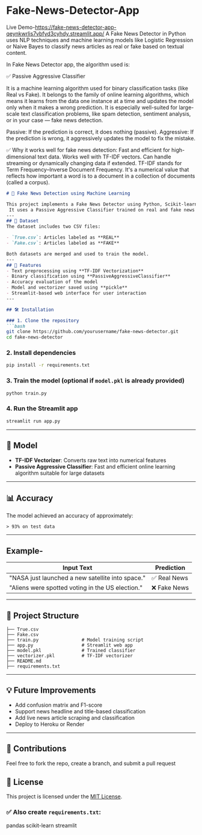 # Fake-News-Detector-App

Live Demo-https://fake-news-detector-app-qeynkwrlis7vbfyd3cyhdy.streamlit.app/
A Fake News Detector in Python uses NLP techniques and machine learning models like Logistic Regression or Naive Bayes to classify news articles as real or fake based on textual content.

In Fake News Detector app, the algorithm used is:

✅ Passive Aggressive Classifier

It is a machine learning algorithm used for binary classification tasks (like Real vs Fake).
It belongs to the family of online learning algorithms, which means it learns from the data one instance at a time and updates the model only when it makes a wrong prediction.
It is especially well-suited for large-scale text classification problems, like spam detection, sentiment analysis, or in your case — fake news detection.

Passive: If the prediction is correct, it does nothing (passive).
Aggressive: If the prediction is wrong, it aggressively updates the model to fix the mistake.

✅ Why it works well for fake news detection:
Fast and efficient for high-dimensional text data.
Works well with TF-IDF vectors.
Can handle streaming or dynamically changing data if extended.
TF-IDF stands for Term Frequency–Inverse Document Frequency. It's a numerical value that reflects how important a word is to a document in a collection of documents (called a corpus).

````markdown
# 📰 Fake News Detection using Machine Learning

This project implements a Fake News Detector using Python, Scikit-learn, and Streamlit.
 It uses a Passive Aggressive Classifier trained on real and fake news datasets to classify news articles as **REAL** or **FAKE**.
---
## 📂 Dataset
The dataset includes two CSV files:

- `True.csv`: Articles labeled as **REAL**
- `Fake.csv`: Articles labeled as **FAKE**

Both datasets are merged and used to train the model.
---
## 📌 Features
- Text preprocessing using **TF-IDF Vectorization**
- Binary classification using **PassiveAggressiveClassifier**
- Accuracy evaluation of the model
- Model and vectorizer saved using **pickle**
- Streamlit-based web interface for user interaction
---

## 🛠️ Installation

### 1. Clone the repository
```bash
git clone https://github.com/yourusername/fake-news-detector.git
cd fake-news-detector
````
### 2. Install dependencies
```bash
pip install -r requirements.txt
```
### 3. Train the model (optional if `model.pkl` is already provided)

```bash
python train.py
```

### 4. Run the Streamlit app

```bash
streamlit run app.py
```

---

## 🧠 Model

* **TF-IDF Vectorizer**: Converts raw text into numerical features
* **Passive Aggressive Classifier**: Fast and efficient online learning algorithm suitable for large datasets

---

## 📊 Accuracy

The model achieved an accuracy of approximately:

```
> 93% on test data
```
---

## Example-

| Input Text                                       | Prediction  |
| ------------------------------------------------ | ----------- |
| "NASA just launched a new satellite into space." | ✅ Real News |
| "Aliens were spotted voting in the US election." | ❌ Fake News |

---

## 📁 Project Structure

```
├── True.csv
├── Fake.csv
├── train.py                # Model training script
├── app.py                  # Streamlit web app
├── model.pkl               # Trained classifier
├── vectorizer.pkl          # TF-IDF vectorizer
├── README.md
├── requirements.txt
```

---
## 💡 Future Improvements

* Add confusion matrix and F1-score
* Support news headline and title-based classification
* Add live news article scraping and classification
* Deploy to Heroku or Render
---

## 🤝 Contributions

Feel free to fork the repo, create a branch, and submit a pull request
## 📄 License
This project is licensed under the [MIT License](LICENSE).
### ✅ Also create `requirements.txt`:
pandas
scikit-learn
streamlit
